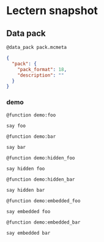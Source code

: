 # Lectern snapshot

## Data pack

`@data_pack pack.mcmeta`

```json
{
  "pack": {
    "pack_format": 18,
    "description": ""
  }
}
```

### demo

`@function demo:foo`

```mcfunction
say foo
```

`@function demo:bar`

```mcfunction
say bar
```

`@function demo:hidden_foo`

```mcfunction
say hidden foo
```

`@function demo:hidden_bar`

```mcfunction
say hidden bar
```

`@function demo:embedded_foo`

```mcfunction
say embedded foo
```

`@function demo:embedded_bar`

```mcfunction
say embedded bar
```

